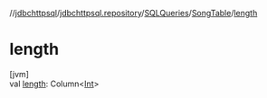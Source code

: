 //[jdbchttpsql](../../../../index.md)/[jdbchttpsql.repository](../../index.md)/[SQLQueries](../index.md)/[SongTable](index.md)/[length](length.md)

# length

[jvm]\
val [length](length.md): Column&lt;[Int](https://kotlinlang.org/api/latest/jvm/stdlib/kotlin/-int/index.html)&gt;
